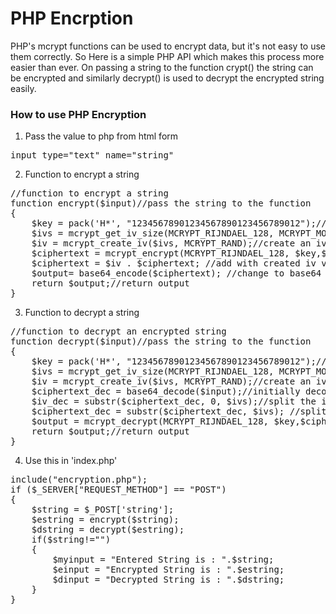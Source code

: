 # PHP Encrption
PHP's mcrypt functions can be used to encrypt data, but it's not easy to use them correctly. So Here is a simple PHP API which makes this process more easier than ever. On passing a string to the function crypt() the string can be encrypted and similarly decrypt() is used to decrypt the encrypted string easily.

### How to use PHP Encryption
1. Pass the value to php from html form
<pre>
input type="text" name="string"</pre>

2. Function to encrypt a string
<pre>
//function to encrypt a string
function encrypt($input)//pass the string to the function 
{
    $key = pack('H*', "12345678901234567890123456789012");//change the key as you need
    $ivs = mcrypt_get_iv_size(MCRYPT_RIJNDAEL_128, MCRYPT_MODE_CBC); //get iv size
    $iv = mcrypt_create_iv($ivs, MCRYPT_RAND);//create an iv random value
    $ciphertext = mcrypt_encrypt(MCRYPT_RIJNDAEL_128, $key,$input, MCRYPT_MODE_CBC, $iv); //encrypt the string
    $ciphertext = $iv . $ciphertext; //add with created iv value
    $output= base64_encode($ciphertext); //change to base64 format
    return $output;//return output
}
</pre>

3. Function to decrypt a string
<pre>
//function to decrypt an encrypted string
function decrypt($input)//pass the string to the function
{
    $key = pack('H*', "12345678901234567890123456789012");//change the key as you need but same as the key used to encrypt
    $ivs = mcrypt_get_iv_size(MCRYPT_RIJNDAEL_128, MCRYPT_MODE_CBC);//get iv size
    $iv = mcrypt_create_iv($ivs, MCRYPT_RAND);//create an iv random value
    $ciphertext_dec = base64_decode($input);//initially decode string from base64 format
    $iv_dec = substr($ciphertext_dec, 0, $ivs);//split the iv random value from the string
    $ciphertext_dec = substr($ciphertext_dec, $ivs); //split the iv random value from the string
    $output = mcrypt_decrypt(MCRYPT_RIJNDAEL_128, $key,$ciphertext_dec, MCRYPT_MODE_CBC, $iv_dec); //decrypt the string
    return $output;//return output
}
</pre>

4. Use this in 'index.php'
<pre>
include("encryption.php");
if ($_SERVER["REQUEST_METHOD"] == "POST")
{
	$string = $_POST['string'];
	$estring = encrypt($string);
	$dstring = decrypt($estring);
	if($string!="")
	{
		$myinput = "Entered String is : ".$string;
		$einput = "Encrypted String is : ".$estring;
		$dinput = "Decrypted String is : ".$dstring;
	}
}
</pre>
